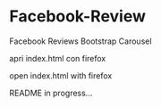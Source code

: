 # Facebook-Review
Facebook Reviews Bootstrap Carousel

apri index.html con firefox

open index.html with firefox

README in progress...
